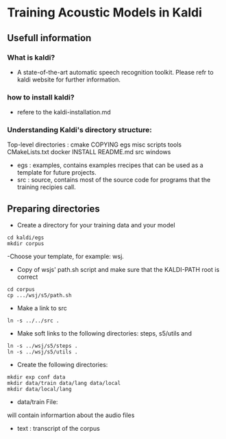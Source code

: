 
# Training Acoustic Models in Kaldi 

## Usefull information 
### What is kaldi? 
- A state-of-the-art automatic speech recognition toolkit. 
Please refr to kaldi website for further information. 

### how to install kaldi? 
- refere to the kaldi-installation.md   

### Understanding Kaldi's directory structure: 
Top-level directories : cmake           COPYING  egs      misc       scripts  tools
CMakeLists.txt  docker   INSTALL  README.md  src      windows

- egs : examples, contains examples rrecipes that can be used as a template for future projects. 
- src : source, contains most of the source code for programs that the training recipies call. 


## Preparing directories 

- Create a directory for your training data and your model
```
cd kaldi/egs 
mkdir corpus
```
-Choose your template, for example: wsj. 

- Copy of wsjs' path.sh script and make sure that the KALDI-PATH root is correct 
```
cd corpus
cp .../wsj/s5/path.sh 
```
- Make a link to src 
```
ln -s ../../src . 
```
- Make soft links to the following directories: steps, s5/utils and 
```
ln -s ../wsj/s5/steps .
ln -s ../wsj/s5/utils .
```
- Create the following directories: 
```
mkdir exp conf data
mkdir data/train data/lang data/local
mkdir data/local/lang
```
- data/train File: 

will contain informartion about the audio files

  * text : transcript of the corpus 

